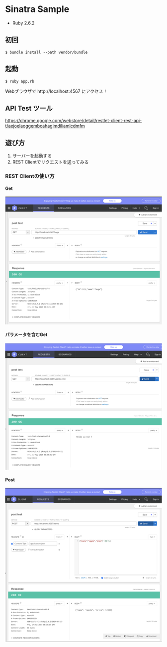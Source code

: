 Sinatra Sample
===

- Ruby 2.6.2

## 初回
```
$ bundle install --path vendor/bundle
```

## 起動
```
$ ruby app.rb
```

Webブラウザで http://localhost:4567 にアクセス！

## API Test ツール
https://chrome.google.com/webstore/detail/restlet-client-rest-api-t/aejoelaoggembcahagimdiliamlcdmfm

## 遊び方
1. サーバーを起動する
2. REST Clientでリクエストを送ってみる


### REST Clientの使い方
#### Get
![Get Example](./images/image1.png)

#### パラメータを含むGet
![Get Example](./images/image2.png)

#### Post
![Post Example](./images/image3.png)

